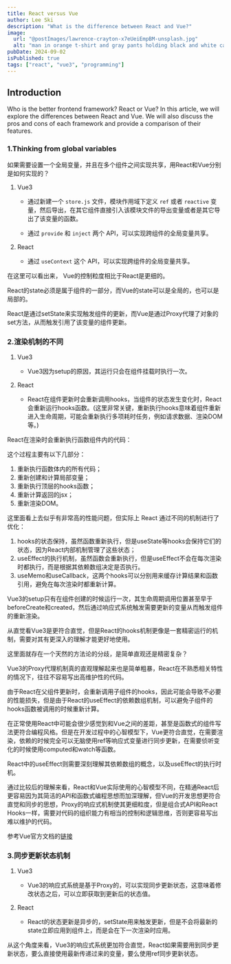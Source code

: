 ```yaml
---
title: React versus Vue
author: Lee Ski
description: "What is the difference between React and Vue?"
image:
  url: "@postImages/lawrence-crayton-x7eUeiEmpBM-unsplash.jpg"
  alt: "man in orange t-shirt and gray pants holding black and white cat."
pubDate: 2024-09-02
isPublished: true
tags: ["react", "vue3", "programming"]
---
```


## Introduction

Who is the better frontend framework? React or Vue? In this article, we will explore the differences between React and Vue. We will also discuss the pros and cons of each framework and provide a comparison of their features.

### 1.Thinking from global variables

如果需要设置一个全局变量，并且在多个组件之间实现共享，用React和Vue分别是如何实现的？

1. Vue3

   - 通过新建一个 `store.js` 文件，模块作用域下定义 `ref` 或者 `reactive` 变量，然后导出，在其它组件直接引入该模块文件的导出变量或者是其它导出了该变量的函数。

   - 通过 `provide` 和 `inject` 两个 API，可以实现跨组件的全局变量共享。

2. React

   - 通过 `useContext` 这个 API，可以实现跨组件的全局变量共享。

在这里可以看出来， Vue的控制粒度相比于React是更细的。

React的state必须是属于组件的一部分，而Vue的state可以是全局的，也可以是局部的。

React是通过setState来实现触发组件的更新，而Vue是通过Proxy代理了对象的set方法，从而触发引用了该变量的组件更新。

### 2.渲染机制的不同

1. Vue3

   - Vue3因为setup的原因，其运行只会在组件挂载时执行一次。

2. React

   - React在组件更新时会重新调用hooks，当组件的状态发生变化时，React会重新运行hooks函数。(这里非常关键，重新执行hooks意味着组件重新进入生命周期，可能会重新执行多项耗时任务，例如请求数据、渲染DOM等。)

React在渲染时会重新执行函数组件内的代码：

这个过程主要有以下几部分：

1. 重新执行函数体内的所有代码；
2. 重新创建和计算局部变量；
3. 重新执行顶层的hooks函数；
4. 重新计算返回的jsx；
5. 重新渲染DOM。

这里面看上去似乎有非常高的性能问题，但实际上 React 通过不同的机制进行了优化：

1. hooks的状态保持，虽然函数重新执行，但是useState等hooks会保持它们的状态，因为React内部机制管理了这些状态；
2. useEffect的执行机制，虽然函数会重新执行，但是useEffect不会在每次渲染时都执行，而是根据其依赖数组决定是否执行。
3. useMemo和useCallback，这两个hooks可以分别用来缓存计算结果和函数引用，避免在每次渲染时都重新计算。

Vue3的setup只有在组件创建的时候运行一次，其生命周期调用位置甚至早于beforeCreate和created，然后通过响应式系统触发需要更新的变量从而触发组件的重新渲染。

从直觉看Vue3是更符合直觉，但是React的hooks机制更像是一套精密运行的机制，需要对其有更深入的理解才能更好地使用。

这里面就存在一个天然的方法论的分歧，是简单直观还是精密复杂？

Vue3的Proxy代理机制真的直观理解起来也是简单粗暴，React在不熟悉相关特性的情况下，往往不容易写出高维护性的代码。

由于React在父组件更新时，会重新调用子组件的hooks，因此可能会导致不必要的性能损失，但是由于React的useEffect的依赖数组机制，可以避免子组件的hooks函数被调用的时候重新计算。

在正常使用React中可能会很少感觉到和Vue之间的差距，甚至是函数式的组件写法更符合编程风格。但是在开发过程中的心智模型下，Vue更符合直觉，在需要渲染，依赖的时候完全可以无脑使用ref等响应式变量进行同步更新，在需要侦听变化的时候使用computed和watch等函数。

React中的useEffect则需要深刻理解其依赖数组的概念，以及useEffect的执行时机。

通过比较后的理解来看，React和Vue实际使用的心智模型不同，在精通React后更容易因为其简洁的API和函数式编程思想而加深理解，但Vue的开发思想更符合直觉和同步的思想，Proxy的响应式机制使其更细粒度，但是组合式API和React Hooks一样，需要对代码的组织能力有相当的控制和逻辑思维，否则更容易写出难以维护的代码。

参考Vue官方文档的[链接](https://cn.vuejs.org/guide/extras/composition-api-faq.html#comparison-with-react-hooks)

### 3.同步更新状态机制

1. Vue3

   - Vue3的响应式系统是基于Proxy的，可以实现同步更新状态，这意味着修改状态之后，可以立即获取到更新后的状态值。

2. React

   - React的状态更新是异步的，setState用来触发更新，但是不会将最新的state立即应用到组件上，而是会在下一次渲染时应用。

从这个角度来看，Vue3的响应式系统更加符合直觉，React如果需要用到同步更新状态，要么直接使用最新传递过来的变量，要么使用ref同步更新状态。
